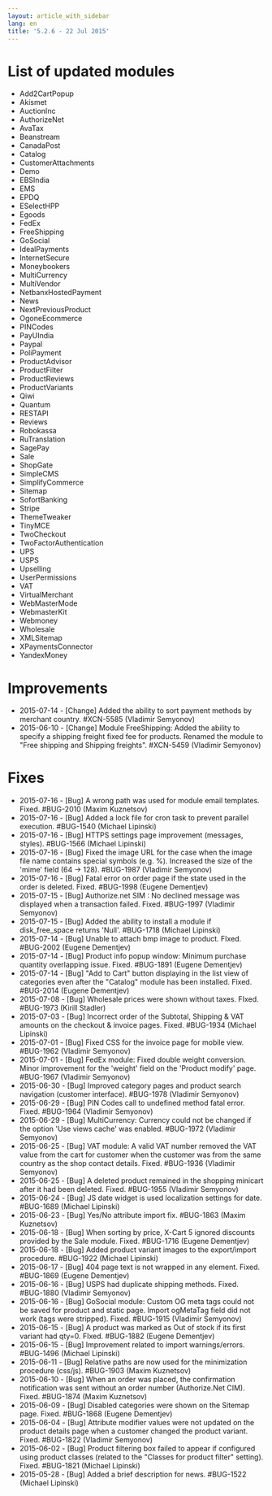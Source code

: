 ```yaml
---
layout: article_with_sidebar
lang: en
title: '5.2.6 - 22 Jul 2015'
---
```

# List of updated modules

*   Add2CartPopup
*   Akismet
*   AuctionInc
*   AuthorizeNet
*   AvaTax
*   Beanstream
*   CanadaPost
*   Catalog
*   CustomerAttachments
*   Demo
*   EBSIndia
*   EMS
*   EPDQ
*   ESelectHPP
*   Egoods
*   FedEx
*   FreeShipping
*   GoSocial
*   IdealPayments
*   InternetSecure
*   Moneybookers
*   MultiCurrency
*   MultiVendor
*   NetbanxHostedPayment
*   News
*   NextPreviousProduct
*   OgoneEcommerce
*   PINCodes
*   PayUIndia
*   Paypal
*   PoliPayment
*   ProductAdvisor
*   ProductFilter
*   ProductReviews
*   ProductVariants
*   Qiwi
*   Quantum
*   RESTAPI
*   Reviews
*   Robokassa
*   RuTranslation
*   SagePay
*   Sale
*   ShopGate
*   SimpleCMS
*   SimplifyCommerce
*   Sitemap
*   SofortBanking
*   Stripe
*   ThemeTweaker
*   TinyMCE
*   TwoCheckout
*   TwoFactorAuthentication
*   UPS
*   USPS
*   Upselling
*   UserPermissions
*   VAT
*   VirtualMerchant
*   WebMasterMode
*   WebmasterKit
*   Webmoney
*   Wholesale
*   XMLSitemap
*   XPaymentsConnector
*   YandexMoney  

# Improvements

*   2015-07-14 - [Change] Added the ability to sort payment methods by merchant country. #XCN-5585 (Vladimir Semyonov)
*   2015-06-10 - [Change] Module FreeShipping: Added the ability to specify a shipping freight fixed fee for products. Renamed the module to "Free shipping and Shipping freights". #XCN-5459 (Vladimir Semyonov)  

# Fixes

*   2015-07-16 - [Bug] A wrong path was used for module email templates. Fixed. #BUG-2010 (Maxim Kuznetsov)
*   2015-07-16 - [Bug] Added a lock file for cron task to prevent parallel execution. #BUG-1540 (Michael Lipinski)
*   2015-07-16 - [Bug] HTTPS settings page improvement (messages, styles). #BUG-1566 (Michael Lipinski)
*   2015-07-16 - [Bug] Fixed the image URL for the case when the image file name contains special symbols (e.g. %). Increased the size of the 'mime' field (64 -> 128). #BUG-1987 (Vladimir Semyonov)
*   2015-07-16 - [Bug] Fatal error on order page if the state used in the order is deleted. Fixed. #BUG-1998 (Eugene Dementjev)
*   2015-07-15 - [Bug] Authorize.net SIM : No declined message was displayed when a transaction failed. Fixed. #BUG-1997 (Vladimir Semyonov)
*   2015-07-15 - [Bug] Added the ability to install a module if disk_free_space returns 'Null'. #BUG-1718 (Michael Lipinski)
*   2015-07-14 - [Bug] Unable to attach bmp image to product. FIxed. #BUG-2002 (Eugene Dementjev)
*   2015-07-14 - [Bug] Product info popup window: Minimum purchase quantity overlapping issue. Fixed. #BUG-1891 (Eugene Dementjev)
*   2015-07-14 - [Bug] "Add to Cart" button displaying in the list view of categories even after the "Catalog" module has been installed. Fixed. #BUG-2014 (Eugene Dementjev)
*   2015-07-08 - [Bug] Wholesale prices were shown without taxes. FIxed. #BUG-1973 (Kirill Stadler)
*   2015-07-03 - [Bug] Incorrect order of the Subtotal, Shipping & VAT amounts on the checkout & invoice pages. Fixed. #BUG-1934 (Michael Lipinski)
*   2015-07-01 - [Bug] Fixed CSS for the invoice page for mobile view. #BUG-1962 (Vladimir Semyonov)
*   2015-07-01 - [Bug] FedEx module: Fixed double weight conversion. Minor improvement for the 'weight' field on the 'Product modify' page. #BUG-1967 (Vladimir Semyonov)
*   2015-06-30 - [Bug] Improved category pages and product search navigation (customer interface). #BUG-1978 (Vladimir Semyonov)
*   2015-06-29 - [Bug] PIN Codes call to undefined method fatal error. Fixed. #BUG-1964 (Vladimir Semyonov)
*   2015-06-29 - [Bug] MultiCurrency: Currency could not be changed if the option 'Use views cache' was enabled. #BUG-1972 (Vladimir Semyonov)
*   2015-06-25 - [Bug] VAT module: A valid VAT number removed the VAT value from the cart for customer when the customer was from the same country as the shop contact details. Fixed. #BUG-1936 (Vladimir Semyonov)
*   2015-06-25 - [Bug] A deleted product remained in the shopping minicart after it had been deleted. Fixed. #BUG-1955 (Vladimir Semyonov)
*   2015-06-24 - [Bug] JS date widget is used localization settings for date. #BUG-1689 (Michael Lipinski)
*   2015-06-23 - [Bug] Yes/No attribute import fix. #BUG-1863 (Maxim Kuznetsov)
*   2015-06-18 - [Bug] When sorting by price, X-Cart 5 ignored discounts provided by the Sale module. Fixed. #BUG-1716 (Eugene Dementjev)
*   2015-06-18 - [Bug] Added product variant images to the export/import procedure. #BUG-1922 (Michael Lipinski)
*   2015-06-17 - [Bug] 404 page text is not wrapped in any element. Fixed. #BUG-1869 (Eugene Dementjev)
*   2015-06-16 - [Bug] USPS had duplicate shipping methods. Fixed. #BUG-1880 (Vladimir Semyonov)
*   2015-06-16 - [Bug] GoSocial module: Custom OG meta tags could not be saved for product and static page. Import ogMetaTag field did not work (tags were stripped). Fixed. #BUG-1915 (Vladimir Semyonov)
*   2015-06-15 - [Bug] A product was marked as Out of stock if its first variant had qty=0\. FIxed. #BUG-1882 (Eugene Dementjev)
*   2015-06-15 - [Bug] Improvement related to import warnings/errors. #BUG-1496 (Michael Lipinski)
*   2015-06-11 - [Bug] Relative paths are now used for the minimization procedure (css/js). #BUG-1903 (Maxim Kuznetsov)
*   2015-06-10 - [Bug] When an order was placed, the confirmation notification was sent without an order number (Authorize.Net CIM). Fixed. #BUG-1874 (Maxim Kuznetsov)
*   2015-06-09 - [Bug] Disabled categories were shown on the Sitemap page. Fixed. #BUG-1868 (Eugene Dementjev)
*   2015-06-04 - [Bug] Attribute modifier values were not updated on the product details page when a customer changed the product variant. Fixed. #BUG-1822 (Vladimir Semyonov)
*   2015-06-02 - [Bug] Product filtering box failed to appear if configured using product classes (related to the "Classes for product filter" setting). Fixed. #BUG-1821 (Michael Lipinski)
*   2015-05-28 - [Bug] Added a brief description for news. #BUG-1522 (Michael Lipinski)
